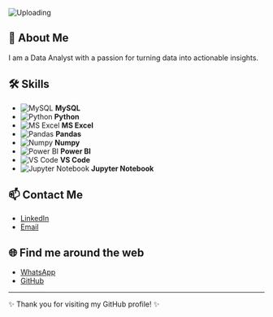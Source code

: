 ![Uploading]([https://www.canva.com/design/DAGMm1y9zGo/l5RUALk_XoXLtISULsgg7w/edit?utm_content=DAGMm1y9zGo&utm_campaign=designshare&utm_medium=link2&utm_source=sharebutton])

## 🚀 About Me
I am a Data Analyst with a passion for turning data into actionable insights. 

## 🛠 Skills

- ![MySQL](https://img.icons8.com/color/48/000000/mysql-logo.png) **MySQL**
- ![Python](https://img.icons8.com/color/48/000000/python.png) **Python**
- ![MS Excel](https://img.icons8.com/color/48/000000/ms-excel.png) **MS Excel**
- ![Pandas](https://img.icons8.com/color/48/000000/pandas.png) **Pandas**
- ![Numpy](https://img.icons8.com/color/48/000000/numpy.png) **Numpy**
- ![Power BI](https://img.icons8.com/color/48/000000/power-bi.png) **Power BI**
- ![VS Code](https://img.icons8.com/color/48/000000/visual-studio-code-2019.png) **VS Code**
- ![Jupyter Notebook](https://img.icons8.com/color/48/000000/jupyter.png) **Jupyter Notebook**

## 📫 Contact Me
- [LinkedIn](https://www.linkedin.com/in/sourav-dan-90117324a/)
- [Email](souravdan2023@gmail.com)

## 🌐 Find me around the web
- [WhatsApp](http://wa.me/+916296336002)
- [GitHub](https://github.com/souravdann)

---

✨ Thank you for visiting my GitHub profile! ✨
